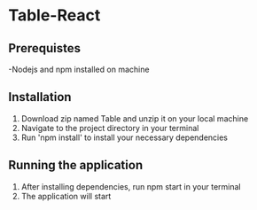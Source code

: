 # Table-React


## Prerequistes
-Nodejs and npm installed on machine

## Installation
1. Download zip named Table and unzip it on your local machine
2. Navigate to the project directory in your terminal
3. Run 'npm install' to install your necessary dependencies

## Running the application
1. After installing dependencies, run npm start in your terminal
2. The application will start 
